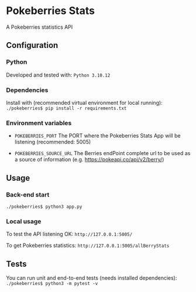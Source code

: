 # Pokeberries Stats

A Pokeberries statistics API


## Configuration
### Python
Developed and tested with: `Python 3.10.12`

### Dependencies
Install with (recommended virtual environment for local running):
`./pokeberries$ pip install -r requirements.txt`

### Environment variables
- `POKEBERRIES_PORT`
The PORT where the Pokeberries Stats App will be listening (recommended: 5005)

- `POKEBERRIES_SOURCE_URL`
The Berries endPoint complete url to be used as a source of information (e.g. https://pokeapi.co/api/v2/berry/)


## Usage
### Back-end start
`./pokeberries$ python3 app.py`

### Local usage
To test the API listening OK:
`http://127.0.0.1:5005/`

To get Pokeberries statistics:
`http://127.0.0.1:5005/allBerryStats`




## Tests
You can run unit and end-to-end tests (needs installed dependencies):
`./pokeberries$ python3 -m pytest -v`

